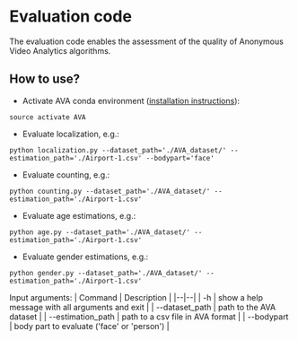 # Evaluation code

The evaluation code enables the assessment of the quality of Anonymous Video Analytics algorithms.

## How to use?

- Activate AVA conda environment ([installation instructions](https://github.com/QMUL/AVA#installation)):
```
source activate AVA
```

- Evaluate localization, e.g.:
```
python localization.py --dataset_path='./AVA_dataset/' --estimation_path='./Airport-1.csv' --bodypart='face'
```

- Evaluate counting, e.g.:
```
python counting.py --dataset_path='./AVA_dataset/' --estimation_path='./Airport-1.csv'
```

- Evaluate age estimations, e.g.:
```
python age.py --dataset_path='./AVA_dataset/' --estimation_path='./Airport-1.csv'
```

- Evaluate gender estimations, e.g.:
```
python gender.py --dataset_path='./AVA_dataset/' --estimation_path='./Airport-1.csv'
```

Input arguments:
| Command | Description |
|--|--|
| -h | show a help message with all arguments and exit |
| --dataset_path | path to the AVA dataset |
| --estimation_path | path to a csv file in AVA format |
| --bodypart | body part to evaluate ('face' or 'person')  |

